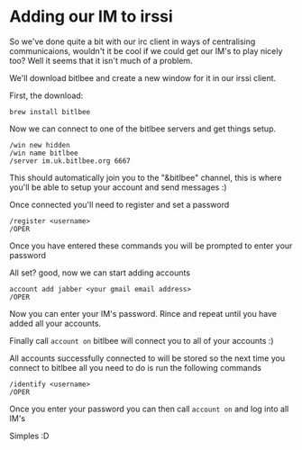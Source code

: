 Adding our IM to irssi
======================

So we've done quite a bit with our irc client in ways of centralising communicaions, wouldn't it be cool if we could get our IM's to play nicely too? Well it seems that it isn't much of a problem.

We'll download bitlbee and create a new window for it in our irssi client.

First, the download:

    brew install bitlbee

Now we can connect to one of the bitlbee servers and get things setup.

    /win new hidden
    /win name bitlbee
    /server im.uk.bitlbee.org 6667
 
This should automatically join you to the "&bitlbee" channel, this is where
you'll be able to setup your account and send messages :)

Once connected you'll need to register and set a password

    /register <username>
    /OPER

Once you have entered these commands you will be prompted to enter your password

All set? good, now we can start adding accounts

    account add jabber <your gmail email address>
    /OPER

Now you can enter your IM's password. Rince and repeat until you have added all your accounts.

Finally call `account on` bitlbee will connect you to all of your accounts :)

All accounts successfully connected to will be stored so the next time you connect to bitlbee all you need to do is run the following commands

    /identify <username>
    /OPER
    
Once you enter your password you can then call `account on` and log into all IM's

Simples :D
